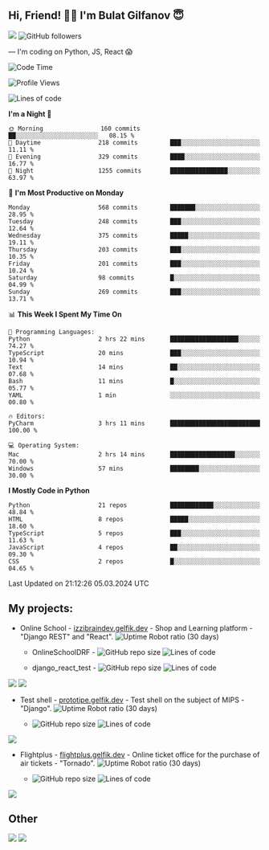 ## Hi, Friend! 👋🏻 I'm Bulat Gilfanov 😇
![](https://komarev.com/ghpvc/?username=gelfik)
![GitHub followers](https://img.shields.io/github/followers/gelfik?label=Follow%20%20me&style=social)

— I'm coding on Python, JS, React 😱

<!--START_SECTION:waka-->
![Code Time](http://img.shields.io/badge/Code%20Time-842%20hrs%2044%20mins-blue)

![Profile Views](http://img.shields.io/badge/Profile%20Views-0-blue)

![Lines of code](https://img.shields.io/badge/From%20Hello%20World%20I%27ve%20Written-964.8%20thousand%20lines%20of%20code-blue)

**I'm a Night 🦉** 

```text
🌞 Morning                160 commits         ██░░░░░░░░░░░░░░░░░░░░░░░   08.15 % 
🌆 Daytime                218 commits         ███░░░░░░░░░░░░░░░░░░░░░░   11.11 % 
🌃 Evening                329 commits         ████░░░░░░░░░░░░░░░░░░░░░   16.77 % 
🌙 Night                  1255 commits        ████████████████░░░░░░░░░   63.97 % 
```
📅 **I'm Most Productive on Monday** 

```text
Monday                   568 commits         ███████░░░░░░░░░░░░░░░░░░   28.95 % 
Tuesday                  248 commits         ███░░░░░░░░░░░░░░░░░░░░░░   12.64 % 
Wednesday                375 commits         █████░░░░░░░░░░░░░░░░░░░░   19.11 % 
Thursday                 203 commits         ███░░░░░░░░░░░░░░░░░░░░░░   10.35 % 
Friday                   201 commits         ███░░░░░░░░░░░░░░░░░░░░░░   10.24 % 
Saturday                 98 commits          █░░░░░░░░░░░░░░░░░░░░░░░░   04.99 % 
Sunday                   269 commits         ███░░░░░░░░░░░░░░░░░░░░░░   13.71 % 
```


📊 **This Week I Spent My Time On** 

```text
💬 Programming Languages: 
Python                   2 hrs 22 mins       ███████████████████░░░░░░   74.27 % 
TypeScript               20 mins             ███░░░░░░░░░░░░░░░░░░░░░░   10.94 % 
Text                     14 mins             ██░░░░░░░░░░░░░░░░░░░░░░░   07.68 % 
Bash                     11 mins             █░░░░░░░░░░░░░░░░░░░░░░░░   05.77 % 
YAML                     1 min               ░░░░░░░░░░░░░░░░░░░░░░░░░   00.80 % 

🔥 Editors: 
PyCharm                  3 hrs 11 mins       █████████████████████████   100.00 % 

💻 Operating System: 
Mac                      2 hrs 14 mins       ██████████████████░░░░░░░   70.00 % 
Windows                  57 mins             ████████░░░░░░░░░░░░░░░░░   30.00 % 
```

**I Mostly Code in Python** 

```text
Python                   21 repos            ████████████░░░░░░░░░░░░░   48.84 % 
HTML                     8 repos             █████░░░░░░░░░░░░░░░░░░░░   18.60 % 
TypeScript               5 repos             ███░░░░░░░░░░░░░░░░░░░░░░   11.63 % 
JavaScript               4 repos             ██░░░░░░░░░░░░░░░░░░░░░░░   09.30 % 
CSS                      2 repos             █░░░░░░░░░░░░░░░░░░░░░░░░   04.65 % 
```




 Last Updated on 21:12:26 05.03.2024 UTC
<!--END_SECTION:waka-->

## My projects:
* Online School - [izzibraindev.gelfik.dev](https://izzibraindev.gelfik.dev) - Shop and Learning platform - "Django REST" and "React". ![Uptime Robot ratio (30 days)](https://img.shields.io/uptimerobot/ratio/m789362933-76bebfd87184c57fccb2f8a2?style=plastic)

  * OnlineSchoolDRF - ![GitHub repo size](https://img.shields.io/github/repo-size/gelfik/OnlineSchoolDRF?color=succes&style=plastic)
![Lines of code](https://img.shields.io/tokei/lines/github/gelfik/OnlineSchoolDRF?color=success&label=line%20code&style=plastic)

  * django_react_test - ![GitHub repo size](https://img.shields.io/github/repo-size/gelfik/django_react_test?color=succes&style=plastic)
![Lines of code](https://img.shields.io/tokei/lines/github/gelfik/django_react_test?color=success&label=line%20code&style=plastic)

[![](https://github-readme-stats.vercel.app/api/pin/?username=gelfik&repo=OnlineSchoolDRF&theme=dark&hide_border=true&locale=RU)](https://github.com/gelfik/OnlineSchoolDRF)
[![](https://github-readme-stats.vercel.app/api/pin/?username=gelfik&repo=django_react_test&theme=dark&hide_border=true&locale=RU)](https://github.com/gelfik/django_react_test)

* Test shell - [prototipe.gelfik.dev](https://prototipe.gelfik.dev) - Test shell on the subject of MIPS - "Django". ![Uptime Robot ratio (30 days)](https://img.shields.io/uptimerobot/ratio/m789362955-a6306bfa213ad4615b219e32?style=plastic)

  * ![GitHub repo size](https://img.shields.io/github/repo-size/gelfik/prototipe-django?color=succes&style=plastic)
![Lines of code](https://img.shields.io/tokei/lines/github/gelfik/prototipe-django?color=success&label=line%20code&style=plastic)

[![](https://github-readme-stats.vercel.app/api/pin/?username=gelfik&repo=prototipe-django&theme=dark&hide_border=true)](https://github.com/gelfik/prototipe-django)

* Flightplus - [flightplus.gelfik.dev](https://flightplus.gelfik.dev) - Online ticket office for the purchase of air tickets - "Tornado". ![Uptime Robot ratio (30 days)](https://img.shields.io/uptimerobot/ratio/m789362969-1b1016050a1df7d8d7b11572?style=plastic)

  * ![GitHub repo size](https://img.shields.io/github/repo-size/gelfik/flightplus-tornado?color=succes&style=plastic)
![Lines of code](https://img.shields.io/tokei/lines/github/gelfik/flightplus-tornado?color=success&label=line%20code&style=plastic)

[![](https://github-readme-stats.vercel.app/api/pin/?username=gelfik&repo=flightplus-tornado&theme=dark&hide_border=true)](https://github.com/gelfik/flightplus-tornado)

## Other
![](https://github-readme-stats.vercel.app/api?username=gelfik&show_icons=true&theme=dark&count_private=true&hide_title=true&include_all_commits=true&hide_border=true)
![](https://github-readme-stats.vercel.app/api/top-langs/?username=gelfik&theme=dark&langs_count=10&layout=compact&hide_border=true)


<!--
**gelfik/gelfik** is a ✨ _special_ ✨ repository because its `README.md` (this file) appears on your GitHub profile.

Here are some ideas to get you started:

- 🔭 I’m currently working on ...
- 🌱 I’m currently learning ...
- 👯 I’m looking to collaborate on ...
- 🤔 I’m looking for help with ...
- 💬 Ask me about ...
- 📫 How to reach me: ...
- 😄 Pronouns: ...
- ⚡ Fun fact: ...
-->
